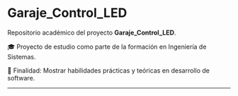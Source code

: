 # Garaje_Control_LED

Repositorio académico del proyecto **Garaje_Control_LED**.

🎓 Proyecto de estudio como parte de la formación en Ingeniería de Sistemas.

🧪 Finalidad:
Mostrar habilidades prácticas y teóricas en desarrollo de software.

---
